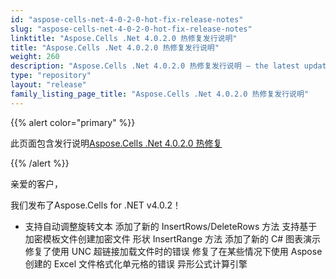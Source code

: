 ```yaml
---
id: "aspose-cells-net-4-0-2-0-hot-fix-release-notes"
slug: "aspose-cells-net-4-0-2-0-hot-fix-release-notes"
linktitle: "Aspose.Cells .Net 4.0.2.0 热修复发行说明"
title: "Aspose.Cells .Net 4.0.2.0 热修复发行说明"
weight: 260
description: "Aspose.Cells .Net 4.0.2.0 热修复发行说明 – the latest updates and fixes."
type: "repository"
layout: "release"
family_listing_page_title: "Aspose.Cells .Net 4.0.2.0 热修复发行说明"
---
```

{{% alert color="primary" %}} 

此页面包含发行说明[Aspose.Cells .Net 4.0.2.0 热修复](https://releases.aspose.com/cells/net/new-releases/aspose.cells-.net-4.0.2.0-hot-fix/)

{{% /alert %}} 

亲爱的客户，

我们发布了Aspose.Cells for .NET v4.0.2！

- 支持自动调整旋转文本
添加了新的 InsertRows/DeleteRows 方法
支持基于加密模板文件创建加密文件
形状 InsertRange 方法
添加了新的 C# 图表演示
修复了使用 UNC 超链接加载文件时的错误
修复了在某些情况下使用 Aspose 创建的 Excel 文件格式化单元格的错误
异形公式计算引擎

